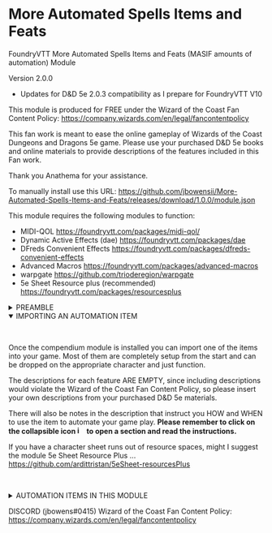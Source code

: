 # More Automated Spells Items and Feats
FoundryVTT More Automated Spells Items and Feats (MASIF amounts of automation) Module

Version 2.0.0 
- Updates for D&D 5e 2.0.3 compatibility as I prepare for FoundryVTT V10

This module is produced for FREE under the Wizard of the Coast Fan Content Policy: https://company.wizards.com/en/legal/fancontentpolicy

This fan work is meant to ease the online gameplay of Wizards of the Coast Dungeons and Dragons 5e game.
Please use your purchased D&D 5e books and online materials to provide descriptions of the features included in this Fan work.

Thank you Anathema for your assistance.

To manually install use this URL: https://github.com/jbowensii/More-Automated-Spells-Items-and-Feats/releases/download/1.0.0/module.json

This module requires the following modules to function:

- MIDI-QOL                              https://foundryvtt.com/packages/midi-qol/
- Dynamic Active Effects (dae)          https://foundryvtt.com/packages/dae  
- DFreds Convenient Effects             https://foundryvtt.com/packages/dfreds-convenient-effects
- Advanced Macros                       https://foundryvtt.com/packages/advanced-macros
- warpgate                              https://github.com/trioderegion/warpgate
- 5e Sheet Resource plus (recommended)  https://foundryvtt.com/packages/resourcesplus

<details>
<summary> PREAMBLE </summary>
<p>&nbsp;</p>
So it has been many years since I have been a practicing developer, and this is my first time writing in javascript. My code is much more verbose than necessary with unnecesary space and descriptive variable names and comments.  I did this is hopes that folks like me could follow along with the code and understand how it works.  I know that javascript can be much more compact.  When I first looked at javascript it was way more intimidating than writting 68030 assembly back in my early days after college (yes I just dated myself).  Once I have mastered javascript I am sure I will write much more compact code, but I hope this inspires some of you to follow along and try your hand at automating something you really want.  In fact most of my automations are NOT macros at all (javascript).  MIDI-QOL and DAE provide a huge framework to do 90% of everything most people would want without writing a line of javascript code.  

These three videos did a great job explaining how to get started writing foundry macros. I highly recommend them... they were made by spacemandev.

https://www.youtube.com/watch?v=-HSCybI0txc

https://www.youtube.com/watch?v=0S7HjMN52I4

https://www.youtube.com/watch?v=raM_Z0e7ov8

So after playing with some scripts and helping debug some of my favorite modules with their authors, I broke down and decided to see if I could help automate some features that had not been automated as yet.  
    
A shout out to Tim Posney, the creator of MIDI-QOL and DAE. A fantastic person who is a great help, especially as he answered all of my crazy stupid questions and helped me solve some truely puxzzling probelms. (and he pointed out a whole bunch of obvious things that did not click for me)... Thank you Tim.
<p>&nbsp;</p>
</details>

<details open>
<summary> IMPORTING AN AUTOMATION ITEM </summary>
<p>&nbsp;</p>

Once the compendium module is installed you can import one of the items into your game.  Most of them are completely setup from the start and can be dropped on the appropriate character and just function.  
    
The descriptions for each feature ARE EMPTY, since including descriptions would violate the Wizard of the Coast Fan Content Policy, so please insert your own descriptions from your purchased D&D 5e materials.  

There will also be notes in the description that instruct you HOW and WHEN to use the item to automate your game play. 
<b>Please remember to click on the collapsible icon <img width="15" alt="image" src="https://user-images.githubusercontent.com/76136571/164912225-f8485d94-56bd-4e1d-baf9-58873cb426a4.png"> to open a section and read the instructions.</b> 

If you have a character sheet runs out of resource spaces, might I suggest the module 5e Sheet Resource Plus ... https://github.com/ardittristan/5eSheet-resourcesPlus

<p>&nbsp;</p>
</details>

<details>
<summary> AUTOMATION ITEMS IN THIS MODULE</summary>
    
    
    The WIKI pages are currently empty but will be filled out shortly.

- <a href="https://github.com/jbowensii/More-Automated-Spells-Items-and-Feats/wiki/Divine-Fury">`Divine Fury`</a>
- <a href="https://github.com/jbowensii/More-Automated-Spells-Items-and-Feats/wiki/Channel-Divinity:-Turn-Undead">`Channel Divinity: Turn Undead`</a>
- <a href="https://github.com/jbowensii/More-Automated-Spells-Items-and-Feats/wiki/Eyes-of-the-Night">`Eyes of the Night`</a>
- <a href="https://github.com/jbowensii/More-Automated-Spells-Items-and-Feats/wiki/Battlemaster-Maneuvers">`Battlemaster Maneuvers`</a>
- <a href="https://github.com/jbowensii/More-Automated-Spells-Items-and-Feats/wiki/Peerless-Athlete">`Peerless Athlete`</a>
- <a href="https://github.com/jbowensii/More-Automated-Spells-Items-and-Feats/wiki/Steps-of-the-Night">`Steps of the Night`</a>
- <a href="https://github.com/jbowensii/More-Automated-Spells-Items-and-Feats/wiki/Vigilant-Blessing">`Vigilant Blessing`</a>
- <a href="https://github.com/jbowensii/More-Automated-Spells-Items-and-Feats/wiki/Help-Action">`Help Action`</a>
- <a href="https://github.com/jbowensii/More-Automated-Spells-Items-and-Feats/wiki/Vitrolic-Sphere">`Vitrolic Sphere`</a> 
- <a href="https://github.com/jbowensii/More-Automated-Spells-Items-and-Feats/wiki/Stunning-Strike">`Stunning Strike`</a>
- <a href="https://github.com/jbowensii/More-Automated-Spells-Items-and-Feats/wiki/Fey-Presence">`Fey Presence`</a>
- <a href="https://github.com/jbowensii/More-Automated-Spells-Items-and-Feats/wiki/Misty-Escape">`Misty Escape`</a>
- <a href="https://github.com/jbowensii/More-Automated-Spells-Items-and-Feats/wiki/Elemental-Adept">`Elemental Adept`</a>
- <a href="https://github.com/jbowensii/More-Automated-Spells-Items-and-Feats/wiki/Shadow-Step">`Shadow Step`</a>
- <a href="https://github.com/jbowensii/More-Automated-Spells-Items-and-Feats/wiki/Orcish-Fury">`Orcish Fury`</a>
- <a href="https://github.com/jbowensii/More-Automated-Spells-Items-and-Feats/wiki/Channel-Divinity:-Inspiring-Smite">`Channel Divinity: Inspiring Smite`</a>
- <a href="https://github.com/jbowensii/More-Automated-Spells-Items-and-Feats/wiki/Slasher">`Slasher`</a>
- <a href="https://github.com/jbowensii/More-Automated-Spells-Items-and-Feats/wiki/Piercer">`Piercer`</a>
- <a href="https://github.com/jbowensii/More-Automated-Spells-Items-and-Feats/wiki/Channel-Divinity:-Path-to-the-Grave">`Channel Divinity: Path to the Grave`</a>
- <a href="https://github.com/jbowensii/More-Automated-Spells-Items-and-Feats/wiki/Circle-of-Mortality">`Circle of Mortality`</a>
- <a href="https://github.com/jbowensii/More-Automated-Spells-Items-and-Feats/wiki/Psionic-Power">`Psionic Power`</a>
- <a href="https://github.com/jbowensii/More-Automated-Spells-Items-and-Feats/wiki/Aura-of-Alacrity">`Aura of Alacrity`</a>
- <a href="https://github.com/jbowensii/More-Automated-Spells-Items-and-Feats/wiki/Incisive-Sense">`Incisive Sense`</a>
- <a href="https://github.com/jbowensii/More-Automated-Spells-Items-and-Feats/wiki/Channel-Divinity:-Radiance-of-the-Dawn">`Channel Divinity: Radiance of the Dawn`</a>
- <a href="https://github.com/jbowensii/More-Automated-Spells-Items-and-Feats/wiki/Wrath-of-the-storm">`Wrath of the storm`</a>
- <a href="https://github.com/jbowensii/More-Automated-Spells-Items-and-Feats/wiki/Zealous-Presence">`Zealous Presence`</a>
- <a href="https://github.com/jbowensii/More-Automated-Spells-Items-and-Feats/wiki/Channel-Divinity:-Preserve-Life">`Channel Divinity: Preserve Life`</a>
    
</details>

DISCORD (jbowens#0415) 
Wizard of the Coast Fan Content Policy: https://company.wizards.com/en/legal/fancontentpolicy
